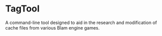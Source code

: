 # TagTool

A command-line tool designed to aid in the research and modification of cache files from various Blam engine games.